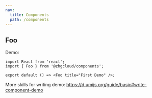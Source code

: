 ```yaml
---
nav:
  title: Components
  path: /components
---
```


## Foo

Demo:

```tsx
import React from 'react';
import { Foo } from '@zhgcloud/components';

export default () => <Foo title="First Demo" />;
```

More skills for writing demo: https://d.umijs.org/guide/basic#write-component-demo

